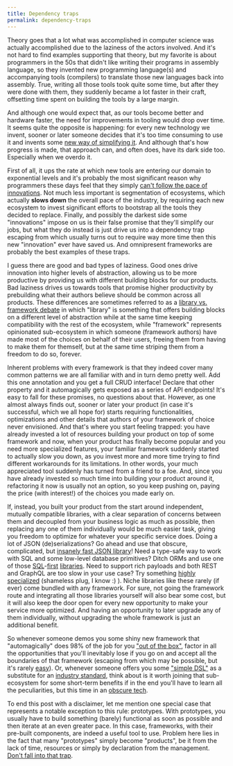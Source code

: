 ```yaml
---
title: Dependency traps
permalink: dependency-traps
---
```

Theory goes that a lot what was accomplished in computer science was actually accomplished due to the laziness
of the actors involved. And it's not hard to find examples supporting that theory, but my favorite is about programmers
in the 50s that didn't like writing their programs in assembly language, so they invented new programming language(s)
and accompanying tools (compilers) to translate those new languages back into assembly. True, writing all those tools
took quite some time, but after they were done with them, they suddenly became a lot faster in their craft,
offsetting time spent on building the tools by a large margin.

<!--more-->

And although one would expect that, as our tools become better and hardware faster, the need for improvements in tooling
would drop over time. It seems quite the opposite is happening: for every new technology we invent, sooner or later
someone decides that it's too time consuming to use it and invents some [new way of simplifying it](/simple-technologies-dont-scale).
And although that's how progress is made, that approach can, and often does, have its dark side too.
Especially when we overdo it.

First of all, it ups the rate at which new tools are entering our domain to exponential levels and it's probably
the most significant reason why programmers these days feel that they simply [can't follow the pace of innovations](/stop-promoting-programmers).
Not much less important is segmentation of ecosystems, which actually **slows down** the overall pace of the industry,
by requiring each new ecosystem to invest significant efforts to bootstrap all the tools they decided to replace.
Finally, and possibly the darkest side some "innovations" impose on us is their false promise that they'll simplify our jobs,
but what they do instead is just drive us into a dependency trap escaping from which usually turns out to require
way more time then this new "innovation" ever have saved us.
And omnipresent frameworks are probably the best examples of these traps.

I guess there are good and bad types of laziness. Good ones drive innovation into higher levels of abstraction,
allowing us to be more productive by providing us with different building blocks for our products.
Bad laziness drives us towards tools that promise higher productivity by prebuilding what their authors believe
should be common across all products. These differences are sometimes referred to as a [library vs. framework debate](https://www.brandons.me/blog/libraries-not-frameworks)
in which "library" is something that offers building blocks on a different level of abstraction while at the same time
keeping compatibility with the rest of the ecosystem, while "framework" represents opinionated sub-ecosystem
in which someone (framework authors) have made most of the choices on behalf of their users,
freeing them from having to make them for themself, but at the same time striping them from a freedom to do so, forever.

Inherent problems with every framework is that they indeed cover many common patterns we are all familiar with
and in turn demo pretty well. Add this one annotation and you get a full CRUD interface! Declare that other property
and it automagically gets exposed as a series of API endpoints! It's easy to fall for these promises,
no questions about that. However, as one almost always finds out, sooner or later your product (in case it's successful,
which we all hope for) starts requiring functionalities, optimizations and other details that authors of your framework
of choice never envisioned. And that's where you start feeling trapped: you have already invested a lot of resources
building your product on top of some framework and now, when your product has finally become popular
and you need more specialized features, your familiar framework suddenly started to actually slow you down,
as you invest more and more time trying to find different workarounds for its limitations. In other words,
your much appreciated tool suddenly has turned from a friend to a foe. And, since you have already invested so much time
into building your product around it, refactoring it now is usually not an option, so you keep pushing on,
paying the price (with interest!) of the choices you made early on.

If, instead, you built your product from the start around independent, mutually compatible libraries,
with a clear separation of concerns between them and decoupled from your business logic as much as possible,
then replacing any one of them individually would be much easier task, giving you freedom to optimize for whatever
your specific service does. Doing a lot of JSON (de)serializations? Go ahead and use that obscure, complicated,
but [insanely fast JSON library](https://github.com/ngs-doo/dsl-json)!
Need a type-safe way to work with SQL and some low-level database primitives? Ditch ORMs and use one of those
[SQL](https://www.jooq.org/)-[first](https://jdbi.org/) [libraries](http://querydsl.com/).
Need to support rich payloads and both REST and GraphQL are too slow in your use case?
Try something [highly specialized](https://nar.steatoda.com/) (shameless plug, I know :) ).
Niche libraries like these rarely (if ever) come bundled with any framework.
For sure, not going the framework route and integrating all those libraries yourself will also bear some cost,
but it will also keep the door open for every new opportunity to make your service more optimized.
And having an opportunity to later upgrade any of them individually, without upgrading the whole framework is just an additional benefit.

So whenever someone demos you some shiny new framework that "automagically" does 98% of the job for you ["out of the box"](https://spring.io/projects/spring-boot/),
factor in all the opportunities that you'll inevitably lose if you go on and accept all the boundaries of that framework
(escaping from which may be possible, but it's rarely [easy](https://docs.spring.io/spring-framework/docs/current/javadoc-api/org/springframework/web/servlet/support/AbstractAnnotationConfigDispatcherServletInitializer.html)).
Or, whenever someone offers you some ["simple DSL"](https://docs.jboss.org/hibernate/core/3.3/reference/en/html/queryhql.html)
as a substitute for an [industry standard](https://en.wikipedia.org/wiki/SQL),
think about is it worth joining that sub-ecosystem for some short-term benefits
if in the end you'll have to learn all the peculiarities, but this time in an [obscure tech](https://www.toptal.com/java/how-hibernate-ruined-my-career).

To end this post with a disclaimer, let me mention one special case that represents a notable exception to this rule: prototypes.
With prototypes, you usually have to build something (barely) functional as soon as possible and then iterate at an even greater pace.
In this case, frameworks, with their pre-built components, are indeed a useful tool to use.
Problem here lies in the fact that many "prototypes" simply become "products", be it from the lack of time, resources
or simply by declaration from the management. [Don't fall into that trap](https://blog.cleancoder.com/uncle-bob/2014/05/11/FrameworkBound.html).